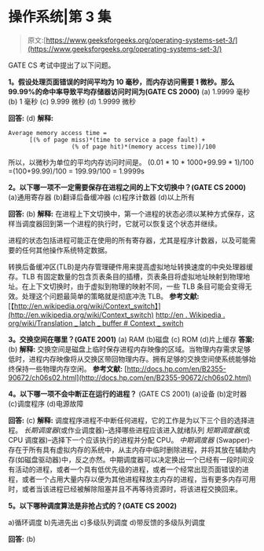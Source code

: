 # 操作系统|第 3 集

> 原文:[https://www.geeksforgeeks.org/operating-systems-set-3/](https://www.geeksforgeeks.org/operating-systems-set-3/)

GATE CS 考试中提出了以下问题。

**1。假设处理页面错误的时间平均为 10 毫秒，而内存访问需要 1 微秒。那么 99.99%的命中率导致平均存储器访问时间为(GATE CS 2000)**
(a) 1.9999 毫秒
(b) 1 毫秒
(c) 9.999 微秒
(d) 1.9999 微秒

**回答:** (d)
**解释:**

```
Average memory access time =
      [(% of page miss)*(time to service a page fault) +
                  (% of page hit)*(memory access time)]/100
```

所以，以微秒为单位的平均内存访问时间是。
(0.01 * 10 * 1000+99.99 * 1)/100 =(100+99.99)/100 = 199.99/100 = 1.9999s

**2。以下哪一项不一定需要保存在进程之间的上下文切换中？(GATE CS 2000)**
(a)通用寄存器
(b)翻译后备缓冲器
(c)程序计数器
(d)以上所有

**回答:** (b)
**解释:**
在进程上下文切换中，第一个进程的状态必须以某种方式保存，这样当调度器回到第一个进程的执行时，它就可以恢复这个状态并继续。

进程的状态包括进程可能正在使用的所有寄存器，尤其是程序计数器，以及可能需要的任何其他操作系统特定数据。

转换后备缓冲区(TLB)是内存管理硬件用来提高虚拟地址转换速度的中央处理器缓存。TLB 有固定数量的包含页表条目的插槽，页表条目将虚拟地址映射到物理地址。在上下文切换时，由于虚拟到物理的映射不同，一些 TLB 条目可能会变得无效。处理这个问题最简单的策略就是彻底冲洗 TLB。
**参考文献:**
[【http://en.wikipedia.org/wiki/Context_switch】](http://en.wikipedia.org/wiki/Context_switch)
[http://en . Wikipedia . org/wiki/Translation _ latch _ buffer # Context _ switch](http://en.wikipedia.org/wiki/Translation_lookaside_buffer#Context_switch)

**3。交换空间在哪里？(GATE 2001)**
(a) RAM
(b)磁盘
(c) ROM
(d)片上缓存
**答案:** (b)
**解释:**
交换空间是磁盘上临时保存进程内存映像的区域。当物理内存需求足够低时，进程内存映像将从交换区带回物理内存。拥有足够的交换空间使系统能够始终保持一些物理内存空闲。
**参考文献:**
[http://docs.hp.com/en/B2355-90672/ch06s02.html](http://docs.hp.com/en/B2355-90672/ch06s02.html)

**4。以下哪一项不会中断正在运行的进程？** (GATE CS 2001)
(a)设备
(b)定时器
(c)调度程序
(d)电源故障

**回答:** (c)
**解释:**
调度程序进程不中断任何进程，它的工作是为以下三个目的选择进程。
*长期调度器*(或作业调度器)–选择哪些进程应该进入就绪队列
*短期调度器*(或 CPU 调度器)–选择下一个应该执行的进程并分配 CPU。
*中期调度器* (Swapper)-存在于所有具有虚拟内存的系统中，从主内存中临时删除进程，并将其放在辅助内存(如磁盘驱动器)中，反之亦然。中期调度器可以决定换出一个已经有一段时间没有活动的进程，或者一个具有低优先级的进程，或者一个经常出现页面错误的进程，或者一个占用大量内存以便为其他进程释放主内存的进程，当有更多内存可用时，或者当该进程已经被解除阻塞并且不再等待资源时，将该进程交换回来。

**5。以下哪种调度算法是非抢占式的？(GATE CS 2002)**

a)循环调度
b)先进先出
c)多级队列调度
d)带反馈的多级队列调度

**回答:** (b)